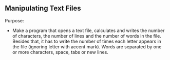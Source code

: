 ## Manipulating Text Files

Purpose:
  - Make a program that opens a text file, calculates and writes the number of characters, the number of lines and the number of words in the file. Besides that, it has to write the number of times each letter appears in the file (ignoring letter with accent mark). Words are separated by one or more characters, space, tabs or new lines.

